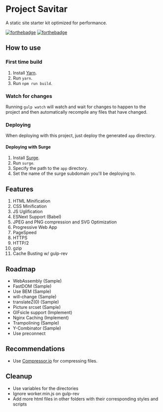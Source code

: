 # Project Savitar
A static site starter kit optimized for performance.

[![forthebadge](http://forthebadge.com/images/badges/powered-by-electricity.svg)](http://forthebadge.com)
[![forthebadge](http://forthebadge.com/images/badges/built-with-love.svg)](http://forthebadge.com)

## How to use

### First time build
1. Install [Yarn](https://yarnpkg.com/).
2. Run `yarn`.
2. Run `npm run build`.

### Watch for changes
Running `gulp watch` will watch and wait for changes to happen to the project and then automatically recompile any files that have changed.

### Deploying
When deploying with this project, just deploy the generated `app` directory.

#### Deploying with Surge
1. Install [Surge](http://surge.sh/).
2. Run `surge`.
3. Specify the path to the `app` directory.
4. Set the name of the surge subdomain you'll be deploying to.

## Features
1. HTML Minification
2. CSS Minification
3. JS Uglification
4. ESNext Support (Babel)
5. JPEG and PNG compression and SVG Optimization
6. Progressive Web App
7. PageSpeed
8. HTTPS
9. HTTP/2
10. gzip
11. Cache Busting w/ gulp-rev

## Roadmap
- WebAssembly (Sample)
- FastDOM (Sample)
- Use BEM (Sample)
- will-change (Sample)
- translateZ(0) (Sample)
- Picture srcset (Sample)
- GIFsicle support (Implement)
- Nginx Caching (Implement)
- Trampolining (Sample)
- Y-Combinator (Sample)
- Use preconnect

## Recommendations
- Use [Compressor.io](https://compressor.io) for compressing files.

## Cleanup
- Use variables for the directories
- Ignore worker.min.js on gulp-rev
- Add more html files in other folders with their corresponding styles and scripts
